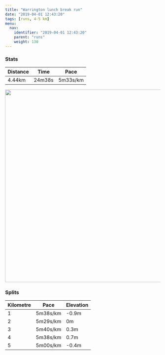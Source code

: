 ```yaml
---
title: "Warrington lunch break run"
date: "2019-04-01 12:43:20"
tags: [runs, 4-5 km]
menu:
  nav:
    identifier: "2019-04-01 12:43:20"
    parent: "runs"
    weight: 130
---
```


### Stats

| Distance | Time | Pace |
|----------|------|------|
|4.44km|24m38s|5m33s/km|

<img src='https://maps.googleapis.com/maps/api/staticmap?maptype=terrain&path=enc:i{zdIj{uN`Hf@~@vHzEvLbPsCfByCnAeMqAwe@sOaKoBoOaCyCu`@uDh_@`CfCjBfCjHiE|Av@f@@zR}Edc@sFX&key=AIzaSyAfqMeaZ1CCJFGP5cWud__oZnT_Pybg-1M&size=800x800&scale=2&markers=color:yellow|label:S|53.39077,-2.57478&markers=color:green|label:F|53.390429999999995,-2.574969999999999' width='625' />

### Splits

| Kilometre | Pace | Elevation |
|------|------|-----------|
|1|5m38s/km|-0.9m|
|2|5m29s/km|0m|
|3|5m40s/km|0.3m|
|4|5m38s/km|0.7m|
|5|5m00s/km|-0.4m|
